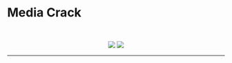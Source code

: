 # Media Crack
<br>

<p align="center">
<a href="https://packagist.org/packages/medianet-dev/media-crack" title="Latest Version on Packagist"><img src="https://img.shields.io/packagist/v/medianet-dev/media-crack.svg?logo=composer&color=blue"></a>
<a href="https://packagist.org/packages/medianet-dev/media-crack" title="Total Downloads"><img src="https://img.shields.io/packagist/dt/medianet-dev/media-crack.svg?color=green"></a>
</p>

---
